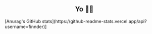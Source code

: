 <h2 align="center">Yo ✌🏻</h2>
[Anurag's GitHub stats](https://github-readme-stats.vercel.app/api?username=finnder)]




